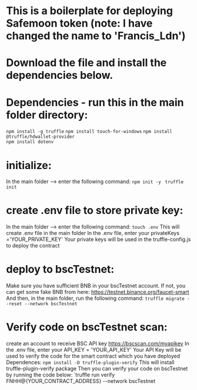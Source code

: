 # This is a boilerplate for deploying Safemoon token (note: I have changed the name to 'Francis_Ldn')
# Download the file and install the dependencies below.
# Dependencies - run this in the main folder directory:
`npm install -g truffle`
`npm install touch-for-windows`
`npm install @truffle/hdwallet-provider`  
`npm install dotenv`

# initialize:
In the main folder --> enter the following command:
`npm init -y `
`truffle init`

# create .env file to store private key:
In the main folder --> enter the following command:
`touch .env`
This will create .env file in the main folder
In the .env file, enter your privateKeys ='YOUR_PRIVATE_KEY'
Your private keys will be used in the truffle-config.js to deploy the contract

# deploy to bscTestnet:
Make sure you have sufficient BNB in your bscTestnet account. If not, you can get some fake BNB from here:
https://testnet.binance.org/faucet-smart
And then, in the main folder, run the following command:
`truffle migrate --reset --network bscTestnet`

# Verify code on bscTestnet scan:
create an account to receive BSC API key
https://bscscan.com/myapikey
In the .env file, enter your API_KEY = 'YOUR_API_KEY'
Your API Key will be used to verify the code for the smart contract which you have deployed
Dependences:
`npm install -D truffle-plugin-verify`
This will install truffle-plugin-verify package
Then you can verify your code on bscTestnet by running the code below:
`truffle run verify FNHH@{YOUR_CONTRACT_ADDRESS} --network bscTestnet



